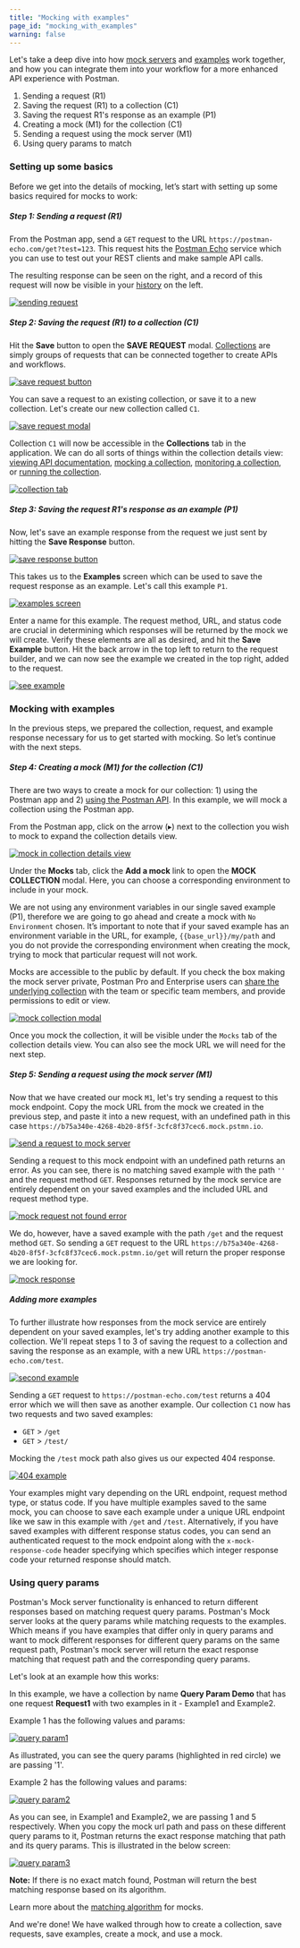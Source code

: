 ```yaml
---
title: "Mocking with examples"
page_id: "mocking_with_examples"
warning: false
---
```


Let's take a deep dive into how [mock servers](/docs/postman/mock_servers/setting_up_mock) and [examples](/docs/postman/collections/examples) work together, and how you can integrate them into your workflow for a more enhanced API experience with Postman.

1. Sending a request (R1)
2. Saving the request (R1) to a collection (C1)
3. Saving the request R1's response as an example (P1)
4. Creating a mock (M1) for the collection (C1)
5. Sending a request using the mock server (M1)
6. Using query params to match

### Setting up some basics

Before we get into the details of mocking, let’s start with setting up some basics required for mocks to work:

##### **Step 1: Sending a request (R1)**
  
  From the Postman app, send a `GET` request to the URL `https://postman-echo.com/get?test=123`. This request hits the [Postman Echo](https://docs.postman-echo.com/#078883ea-ac9e-842e-8f41-784b59a33722) service which you can use to test out your REST clients and make sample API calls.
  
  The resulting response can be seen on the right, and a record of this request will now be visible in your [history](/docs/postman/sending_api_requests/responses) on the left.
  
  [![sending request](https://s3.amazonaws.com/postman-static-getpostman-com/postman-docs/WS-anuhyaMock1.png)](https://s3.amazonaws.com/postman-static-getpostman-com/postman-docs/WS-anuhyaMock1.png)

##### **Step 2: Saving the request (R1) to a collection (C1)**
  
  Hit the **Save** button to open the **SAVE REQUEST** modal. [Collections](/docs/postman/collections/creating_collections) are simply groups of requests that can be connected together to create APIs and workflows.
  
  [![save request button](https://s3.amazonaws.com/postman-static-getpostman-com/postman-docs/WS-anuhyaMock2-1.png)](https://s3.amazonaws.com/postman-static-getpostman-com/postman-docs/WS-anuhyaMock2-1.png)
  
  You can save a request to an existing collection, or save it to a new collection.  Let's create our new collection called `C1`. 
  
  [![save request modal](https://s3.amazonaws.com/postman-static-getpostman-com/postman-docs/WS-anuhyaMock3.png)](https://s3.amazonaws.com/postman-static-getpostman-com/postman-docs/WS-anuhyaMock3.png)
  
  Collection `C1` will now be accessible in the **Collections** tab in the application. We can do all sorts of things within the collection details view: [viewing API documentation](/docs/postman/api_documentation/viewing_documentation), [mocking a collection](/docs/postman/mock_servers/setting_up_mock), [monitoring a collection](/docs/postman/monitors/setting_up_monitor), or [running the collection](/docs/postman/collection_runs/starting_a_collection_run).

  [![collection tab](https://s3.amazonaws.com/postman-static-getpostman-com/postman-docs/WS-anuhyaMock4.png)](https://s3.amazonaws.com/postman-static-getpostman-com/postman-docs/WS-anuhyaMock4.png)
  
##### **Step 3: Saving the request R1's response as an example (P1)**

  Now, let's save an example response from the request we just sent by hitting the **Save Response** button.
  
  [![save response button](https://s3.amazonaws.com/postman-static-getpostman-com/postman-docs/WS-anuhyaMock5.png)](https://s3.amazonaws.com/postman-static-getpostman-com/postman-docs/WS-anuhyaMock5.png)
  
  This takes us to the **Examples** screen which can be used to save the request response as an example. Let's call this example `P1`.
  
  [![examples screen](https://s3.amazonaws.com/postman-static-getpostman-com/postman-docs/WS-anuhyaMock6.png)](https://s3.amazonaws.com/postman-static-getpostman-com/postman-docs/WS-anuhyaMock6.png)
  
  Enter a name for this example.  The request method, URL, and status code are crucial in determining which responses will be returned by the mock we will create. Verify these elements are all as desired, and hit the **Save Example** button. Hit the back arrow in the top left to return to the request builder, and we can now see the example we created in the top right, added to the request.

  [![see example](https://s3.amazonaws.com/postman-static-getpostman-com/postman-docs/WS-anuhyaMock7.png)](https://s3.amazonaws.com/postman-static-getpostman-com/postman-docs/WS-anuhyaMock7.png)

### Mocking with examples

In the previous steps, we prepared the collection, request, and example response necessary for us to get started with mocking. So let’s continue with the next steps.
  
##### **Step 4: Creating a mock (M1) for the collection (C1)**

  There are two ways to create a mock for our collection: 1) using the Postman app and 2) [using the Postman API](/docs/postman/mock_servers/mock_with_api). In this example, we will mock a collection using the Postman app.
  
  From the Postman app, click on the arrow (&#9656;) next to the collection you wish to mock to expand the collection details view. 
  
  [![mock in collection details view](https://s3.amazonaws.com/postman-static-getpostman-com/postman-docs/WS-anuhyaMock10.png)](https://s3.amazonaws.com/postman-static-getpostman-com/postman-docs/WS-anuhyaMock10.png)
  
  Under the **Mocks** tab, click the **Add a mock** link to open the **MOCK COLLECTION** modal. Here, you can choose a corresponding environment to include in your mock. 
  
  We are not using any environment variables in our single saved example (P1), therefore we are going to go ahead and create a mock with `No Environment` chosen. It’s important to note that if your saved example has an environment variable in the URL, for example, `{{base_url}}/my/path` and you do not provide the corresponding environment when creating the mock, trying to mock that particular request will not work. 
  
  Mocks are accessible to the public by default. If you check the box making the mock server private, Postman Pro and Enterprise users can [share the underlying collection](/docs/postman/team_library/sharing#sharing-collections) with the team or specific team members, and provide permissions to edit or view.
  
  [![mock collection modal](https://s3.amazonaws.com/postman-static-getpostman-com/postman-docs/WS-anuhyaMock9.png)](https://s3.amazonaws.com/postman-static-getpostman-com/postman-docs/WS-anuhyaMock9.png)
  
  Once you mock the collection, it will be visible under the `Mocks` tab of the collection details view. You can also see the mock URL we will need for the next step.
  
##### **Step 5: Sending a request using the mock server (M1)**

  Now that we have created our mock `M1`, let's try sending a request to this mock endpoint. Copy the mock URL from the mock we created in the previous step, and paste it into a new request, with an undefined path in this case `https://b75a340e-4268-4b20-8f5f-3cfc8f37cec6.mock.pstmn.io`. 
  
  [![send a request to mock server](https://s3.amazonaws.com/postman-static-getpostman-com/postman-docs/WS-anuhyaMock8-1.png)](https://s3.amazonaws.com/postman-static-getpostman-com/postman-docs/WS-anuhyaMock8-1.png)
  
  Sending a request to this mock endpoint with an undefined path returns an error. As you can see, there is no matching saved example with the path `''` and the request method `GET`. Responses returned by the mock service are entirely dependent on your saved examples and the included URL and request method type. 
  
  [![mock request not found error](https://s3.amazonaws.com/postman-static-getpostman-com/postman-docs/WS-anuhyaMock11.png)](https://s3.amazonaws.com/postman-static-getpostman-com/postman-docs/WS-anuhyaMock11.png)
  
  We do, however, have a saved example with the path `/get` and the request method `GET`. So sending a `GET` request to the URL `https://b75a340e-4268-4b20-8f5f-3cfc8f37cec6.mock.pstmn.io/get` will return the proper response we are looking for.

  [![mock response](https://s3.amazonaws.com/postman-static-getpostman-com/postman-docs/WS-anuhyaMock12.png)](https://s3.amazonaws.com/postman-static-getpostman-com/postman-docs/WS-anuhyaMock12.png)

##### **Adding more examples**
  
  To further illustrate how responses from the mock service are entirely dependent on your saved examples, let's try adding another example to this collection. We'll repeat steps 1 to 3 of saving the request to a collection and saving the response as an example, with a new URL `https://postman-echo.com/test`.
  
  [![second example](https://s3.amazonaws.com/postman-static-getpostman-com/postman-docs/WS-anuhyaMock13.png)](https://s3.amazonaws.com/postman-static-getpostman-com/postman-docs/WS-anuhyaMock13.png)

  Sending a `GET` request to `https://postman-echo.com/test` returns a 404 error which we will then save as another example. Our collection `C1` now has two requests and two saved examples:
  
  * `GET` > `/get`
  * `GET` > `/test/`
  
  Mocking the `/test` mock path also gives us our expected 404 response.
  
  [![404 example](https://s3.amazonaws.com/postman-static-getpostman-com/postman-docs/WS-anuhyaMock14.png)](https://s3.amazonaws.com/postman-static-getpostman-com/postman-docs/WS-anuhyaMock14.png)

  Your examples might vary depending on the URL endpoint, request method type, or status code. If you have multiple examples saved to the same mock, you can choose to save each example under a unique URL endpoint like we saw in this example with `/get` and `/test`. Alternatively, if you have saved examples with different response status codes, you can send an authenticated request to the mock endpoint along with the `x-mock-response-code` header specifying which specifies which integer response code your returned response should match.

### Using query params

  Postman's Mock server functionality is enhanced to return different responses based on matching request query params. Postman's Mock server looks at the query params while matching requests to the examples. Which means if you have examples that differ only in query params and want to mock different responses for different query params on the same request path, Postman's mock server will return the exact response matching that request path and the corresponding query params. 
  
  Let's look at an example how this works:

  In this example, we have a collection by name **Query Param Demo** that has one request **Request1** with two examples in it - Example1 and Example2. 

  Example 1 has the following values and params:  

  [![query param1](https://s3.amazonaws.com/postman-static-getpostman-com/postman-docs/query_param_1.png)](https://s3.amazonaws.com/postman-static-getpostman-com/postman-docs/query_param_1.png)

  As illustrated, you can see the query params (highlighted in red circle) we are passing '1'.

  Example 2 has the following values and params:

  [![query param2](https://s3.amazonaws.com/postman-static-getpostman-com/postman-docs/query_param_2.png)](https://s3.amazonaws.com/postman-static-getpostman-com/postman-docs/query_param_2.png)

  As you can see, in Example1 and Example2, we are passing 1 and 5 respectively. When you copy the mock url path and pass on these different query params to it, Postman returns the exact response matching that path and its query params. This is illustrated in the below screen:


  [![query param3](https://s3.amazonaws.com/postman-static-getpostman-com/postman-docs/query_param.gif)](https://s3.amazonaws.com/postman-static-getpostman-com/postman-docs/query_param.gif)
  
  **Note:** If there is no exact match found, Postman will return the best matching response based on its algorithm. 

  Learn more about the [matching algorithm](/docs/postman/mock_servers/matching_algorithm) for mocks.

And we're done! We have walked through how to create a collection, save requests, save examples, create a mock, and use a mock.
